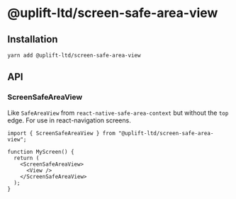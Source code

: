 # @uplift-ltd/screen-safe-area-view

## Installation

    yarn add @uplift-ltd/screen-safe-area-view

## API

### ScreenSafeAreaView

Like `SafeAreaView` from `react-native-safe-area-context` but without the `top` edge. For use in
react-navigation screens.

```tsx
import { ScreenSafeAreaView } from "@uplift-ltd/screen-safe-area-view";

function MyScreen() {
  return (
    <ScreenSafeAreaView>
      <View />
    </ScreenSafeAreaView>
  );
}
```
